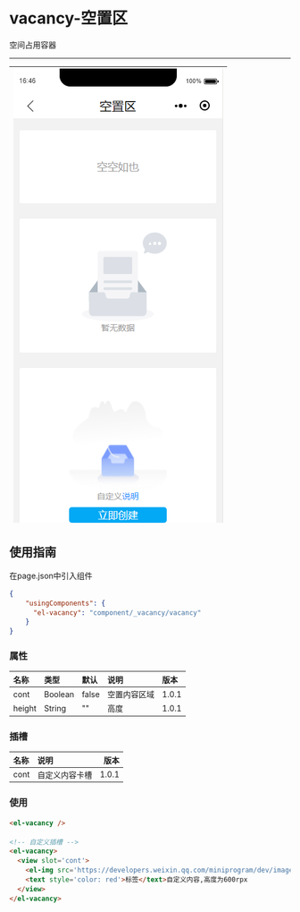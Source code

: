 # vacancy-空置区

空间占用容器

---

| ![](/assets/vacancy01.png) |
| :---: |


## 使用指南

在page.json中引入组件

```json
{
    "usingComponents": {
      "el-vacancy": "component/_vacancy/vacancy"
    }
}
```

### 属性

| 名称 | 类型 | 默认 | 说明 | 版本 |
| :--- | :--- | :--- | :--- | :--- |
| cont | Boolean | false | 空置内容区域 | 1.0.1 |
| height | String | "" | 高度 | 1.0.1 |

### 插槽

| 名称 | 说明 | 版本 |
| :--- | :--- | ---: |
| cont | 自定义内容卡槽 | 1.0.1 |

### 使用

```html
<el-vacancy />

<!-- 自定义插槽 -->
<el-vacancy>
  <view slot='cont'>
    <el-img src='https://developers.weixin.qq.com/miniprogram/dev/image/cat/0.jpg' style='margin: 0 auto;display:block;width: 300rpx; height: 300rpx' />
    <text style='color: red'>标签</text>自定义内容,高度为600rpx
  </view>
</el-vacancy>
```



